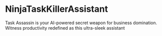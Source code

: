 # NinjaTaskKillerAssistant
Task Assassin is your AI-powered secret weapon for business domination. Witness productivity redefined as this ultra-sleek assistant
